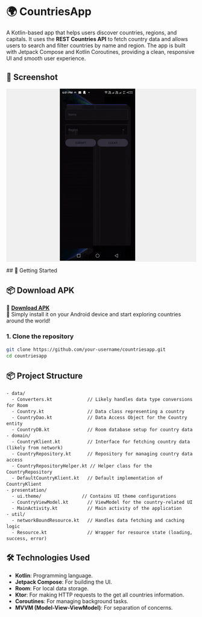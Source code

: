 # 🌍 CountriesApp

A Kotlin-based app that helps users discover countries, regions, and capitals. It uses the **REST Countries API** to fetch country data and allows users to search and filter countries by name and region. The app is built with Jetpack Compose and Kotlin Coroutines, providing a clean, responsive UI and smooth user experience.
## 📸 Screenshot
<p align="center" style="background-color:#f0f0f0;">
    <img src="/screenshots/Final.gif" alt="CountriesApp" width="200" style="margin-right: 20px;"/>
</p>
## 🔑 Getting Started

## 📦 Download APK

🔗 **[Download APK](https://github.com/steward25/CountriesApp/tree/main/apk)**  
📱 Simply install it on your Android device and start exploring countries around the world!

### 1. Clone the repository

```bash
git clone https://github.com/your-username/countriesapp.git
cd countriesapp
```

## 📦 Project Structure

```
- data/
  - Converters.kt             // Likely handles data type conversions for Room
  - Country.kt                // Data class representing a country
  - CountryDao.kt             // Data Access Object for the Country entity
  - CountryDB.kt              // Room database setup for country data
- domain/
  - CountryKlient.kt          // Interface for fetching country data (likely from network)
  - CountryRepository.kt      // Repository for managing country data access
  - CountryRepositoryHelper.kt // Helper class for the CountryRepository
  - DefaultCountryKlient.kt   // Default implementation of CountryKlient
- presentation/
  - ui.theme/               // Contains UI theme configurations
  - CountryViewModel.kt       // ViewModel for the country-related UI
  - MainActivity.kt           // Main activity of the application
- util/
  - networkBoundResource.kt   // Handles data fetching and caching logic
  - Resource.kt               // Wrapper for resource state (loading, success, error)
```

## 🛠️ Technologies Used

- **Kotlin**: Programming language.
- **Jetpack Compose**: For building the UI.
- **Room**: For local data storage.
- **Ktor**: For making HTTP requests to the get all countries information.
- **Coroutines**: For managing background tasks.
- **MVVM (Model-View-ViewModel)**: For separation of concerns.
